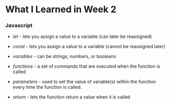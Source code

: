 # **What I Learned in Week 2**

### Javascript

* _let_ - lets you assign a value to a variable (can later be reassigned)

* _const_ - lets you assign a value to a variable (cannot be reassigned later)

* _variables_ - can be strings, numbers, or booleans

* _functions_ - a set of commands that are executed when the function is called

* _parameters_ - used to set the value of variable(s) within the function every time the function is called. 

* _return_ - lets the function return a value when it is called